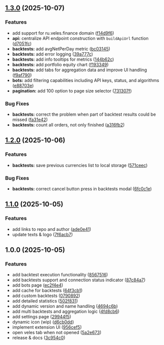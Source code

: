 ## [1.3.0](https://github.com/de-don/veles-tools/compare/v1.2.0...v1.3.0) (2025-10-07)

### Features

* add support for ru.veles.finance domain ([f14d9f6](https://github.com/de-don/veles-tools/commit/f14d9f60232afa19aca3da7c26d6889e2ab204f0))
* **api:** centralize API endpoint construction with `buildApiUrl` function ([d7051fc](https://github.com/de-don/veles-tools/commit/d7051fc748a781d52c4c524e388c689de2d32a63))
* **backtests:** add avgNetPerDay metric ([bc03145](https://github.com/de-don/veles-tools/commit/bc03145655bcddbec54d0fa030e28a0db7e13545))
* **backtests:** add error logging ([39a777c](https://github.com/de-don/veles-tools/commit/39a777ca7d06fd29db568d6fedad13cec26da117))
* **backtests:** add info tooltips for metrics ([144b62c](https://github.com/de-don/veles-tools/commit/144b62c13e1a381d28df826ed349ec06777a0bbf))
* **backtests:** add portfolio equity chart ([f193349](https://github.com/de-don/veles-tools/commit/f193349e6db929310a8a5661a494aaab19b17c09))
* **backtests:** add tabs for aggregation data and improve UI handling ([f9af790](https://github.com/de-don/veles-tools/commit/f9af790699ec31dc7363b63235645b529fc8f47e))
* **bots:** add filtering capabilities including API keys, status, and algorithms ([e88703e](https://github.com/de-don/veles-tools/commit/e88703e5853a13c5cc2664392850624f4a4f303e))
* **pagination:** add 100 option to page size selector ([731307f](https://github.com/de-don/veles-tools/commit/731307ff7e4afa1bee9821011c008edadec89291))

### Bug Fixes

* **backtests:** correct the problem when part of backtest results could be missed ([fa31e42](https://github.com/de-don/veles-tools/commit/fa31e420953cd9ad0c1e9cf0418364afb4b6143f))
* **backtests:** count all orders, not only finished ([a316fb2](https://github.com/de-don/veles-tools/commit/a316fb2a33c2508628006a31ec64f7f70ea16603))

## [1.2.0](https://github.com/de-don/veles-tools/compare/v1.1.0...v1.2.0) (2025-10-06)

### Features

* **backtests:** save previous currencies list to local storage ([571ceec](https://github.com/de-don/veles-tools/commit/571ceec8d51083194aa1f235fe01615d9a6a236a))

### Bug Fixes

* **backtests:** correct cancel button press in backtests modal ([6fc0c1e](https://github.com/de-don/veles-tools/commit/6fc0c1e59f3a05b8e91cc9751383e1fd4d526d48))

## [1.1.0](https://github.com/de-don/veles-tools/compare/v1.0.0...v1.1.0) (2025-10-05)

### Features

* add links to repo and author ([ade0e41](https://github.com/de-don/veles-tools/commit/ade0e4159454014c0881d234fce32f291baa9ffc))
* update texts & logo ([7f6acb7](https://github.com/de-don/veles-tools/commit/7f6acb7361390aabd064c57576add8118c2337b1))

## 1.0.0 (2025-10-05)

### Features

* add backtest execution functionality ([8567516](https://github.com/de-don/veles-tools/commit/85675165b84e63a6eecf99fabcec7b84dc2a5b10))
* add backtests support and connection status indicator ([87c84a7](https://github.com/de-don/veles-tools/commit/87c84a722a73aade587f88025cd99ce2b20f6a15))
* add bots page ([ec2f4e4](https://github.com/de-don/veles-tools/commit/ec2f4e4114b8224822170ecb1fb617e9996426d5))
* add cache for backtests ([64f3cb1](https://github.com/de-don/veles-tools/commit/64f3cb145dc80e7bdad1f9d8e89894a828ff49a5))
* add custom backtests ([0790892](https://github.com/de-don/veles-tools/commit/0790892e24499554dd67cd4c761336a54ec0dfd1))
* add detailed statistics ([502f831](https://github.com/de-don/veles-tools/commit/502f831860e9651606d49cf7a5a18a9e9219a2e3))
* add dynamic version and name handling ([4694c6b](https://github.com/de-don/veles-tools/commit/4694c6b8377f17abfe5a98924d0e9df6f585a8ea))
* add multi backtests and aggregation logic ([4fd8cb6](https://github.com/de-don/veles-tools/commit/4fd8cb6086125dbabe82c5129737ab5a7e7c01a1))
* add settings page ([29944f5](https://github.com/de-don/veles-tools/commit/29944f5f368f8130c84102bd125660ecafa121ff))
* dynamic icon (wip) ([d6cb0dd](https://github.com/de-don/veles-tools/commit/d6cb0dd394ca4c1d205cf760346a887a3046e4f0))
* implement extension UI ([956cef5](https://github.com/de-don/veles-tools/commit/956cef5606f2225a620c0816d2c3a79315f99ba1))
* open veles tab when not opened ([5a2e673](https://github.com/de-don/veles-tools/commit/5a2e673592a99b56338ed43a218557997b8ac96a))
* release & docs ([3c954c0](https://github.com/de-don/veles-tools/commit/3c954c0c0a0151c3b3a47c23c03286159c852b3c))
